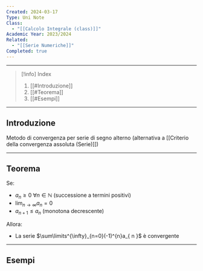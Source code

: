 ```yaml
---
Created: 2024-03-17
Type: Uni Note
Class:
  - "[[Calcolo Integrale (class)]]"
Academic Year: 2023/2024
Related:
  - "[[Serie Numeriche]]"
Completed: true
---
```

---

>[!info] Index
>1. [[#Introduzione]]
>2. [[#Teorema]]
>3. [[#Esempi]]

---
## Introduzione 

Metodo di convergenza per serie di segno alterno (alternativa a [[Criterio della convergenza assoluta (Serie)]])

---
## Teorema

Se:
- $a_{ n }\geq0$  $\forall n\in\mathbb{N}$   (successione a termini positivi)
- $\lim_{ n \to \infty }a_{ n }=0$
- $a_{ n+1 }\leq a_{ n }$           (monotona decrescente)

Allora:
- La serie $\sum\limits^{\infty}_{n=0}(-1)^{n}a_{ n }$ è convergente 

---
## Esempi




